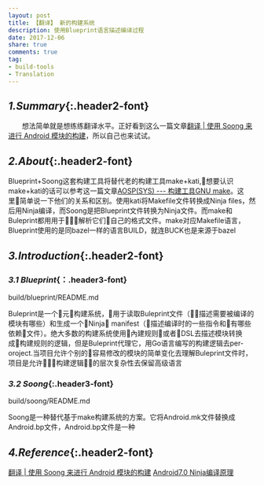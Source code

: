 ```yaml
---
layout: post
title: 【翻译】 新的构建系统
description: 使用Blueprint语言描述编译过程
date: 2017-12-06
share: true
comments: true
tag:
- build-tools
- Translation
---
```

## *1.Summary*{:.header2-font}
&emsp;&emsp;想法简单就是想练练翻译水平。正好看到这么一篇文章[翻译 | 使用 Soong 来进行 Android 模块的构建](http://www.10tiao.com/html/685/201704/2649516116/1.html)，所以自己也来试试。
## *2.About*{:.header2-font}
Blueprint+Soong这套构建工具将替代老的构建工具make+kati,想要认识make+kati的话可以参考这一篇文章[AOSP(SYS) --- 构建工具GNU make]({{site.baseurl}}/blog/2017-10-22/2017-10-22-aosp-build-tools-gnumake)。这里简单说一下他们的关系和区别。使用kati将Makefile文件转换成Ninja files，然后用Ninja编译，而Soong是把Blueprint文件转换为Ninja文件。而make和Buleprint都用用于解析它们自己的格式文件。make对应Makefile语言，Blueprint使用的是同bazel一样的语言BUILD，就连BUCK也是来源于bazel
## *3.Introduction*{:.header2-font}
### *3.1 Blueprint*{：.header3-font}
build/blueprint/README.md

Buleprint是一个元构建系统，用于读取Buleprint文件（描述需要被编译的模块有哪些）和生成一个Ninja manifest（描述编译时的一些指令和有哪些依赖文件）。绝大多数的构建系统使用內建规则或者DSL去描述模块转换成构建规则的逻辑，但是Buleprint代理它，用Go语言编写的构建逻辑去per-oroject.当项目允许个别的容易修改的模块的简单变化去理解Buleprint文件时，项目是允许构建逻辑的层次复杂性去保留高级语言

### *3.2 Soong*{:.header3-font}
build/soong/README.md

Soong是一种替代基于make构建系统的方案。它将Android.mk文件替换成Android.bp文件，Android.bp文件是一种



## *4.Reference*{:.header2-font}
[翻译 | 使用 Soong 来进行 Android 模块的构建](http://www.10tiao.com/html/685/201704/2649516116/1.html)
[Android7.0 Ninja编译原理](http://blog.csdn.net/chaoy1116/article/details/53063082)
